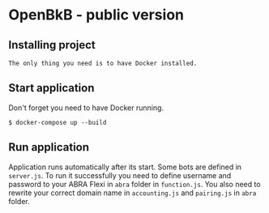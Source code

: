 # OpenBkB - public version

## Installing project

```
The only thing you need is to have Docker installed.
```

## Start application
Don't forget you need to have Docker running.

```
$ docker-compose up --build
```

## Run application
Application runs automatically after its start. 
Some bots are defined in `server.js`.
To run it successfully you need to define username and password to your ABRA Flexi in `abra` folder in `function.js`.
You also need to rewrite your correct domain name in `accounting.js` and `pairing.js` in `abra` folder.
